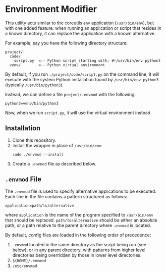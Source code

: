 # Environment Modifier

This utility acts similar to the coreutils `env` application (`/usr/bin/env`),
but with one added feature: when running an application or script that resides
in a known directory, it can replace the application with a known alternative.

For example, say you have the following directory structure:
```
project/
  code/
    script.py  <-- Python script starting with: #!/usr/bin/env python3
  venv/        <-- Python virtual environment
```

By default, if you run `./project/code/script.py` on the command line, it will
execute with the system Python installation found by `/usr/bin/env python3`
(typically `/usr/bin/python3`).

Instead, we can define a file `project/.envmod` with the following:
```
python3=venv/bin/python3
```

Now, when we run `script.py`, it will use the virtual environment instead.

## Installation

1. Clone this repository.
2. Install the wrapper in place of `/usr/bin/env`:
   ```
   sudo ./envmod --install
   ```
3. Create a `.envmod` file as described below.

## `.envmod` File

The `.envmod` file is used to specify alternative applications to be
executed. Each line in the file contains a pattern structured as follows:

```
application=path/to/alternative
```

where `application` is the name of the program specified to `/usr/bin/env` that
should be replaced. `path/to/alternative` should be either an absolute path, or
a path relative to the parent directory where `.envmod` is located.

By default, config files are loaded in the following order of precedence:
1. `.envmod` located in the same directory as the script being run (see below), or in any parent directory, with
   patterns from higher level directories being overridden by those in lower level directories.
2. `${HOME}/.envmod`
3. `/etc/envmod`
